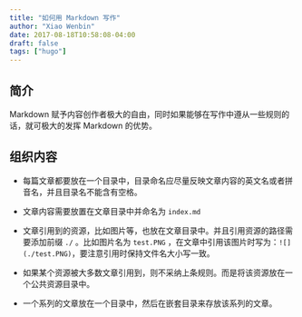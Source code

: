 ```yaml
---
title: "如何用 Markdown 写作"
author: "Xiao Wenbin"
date: 2017-08-18T10:58:08-04:00
draft: false
tags: ["hugo"]
---
```


## 简介

Markdown 赋予内容创作者极大的自由，同时如果能够在写作中遵从一些规则的话，就可极大的发挥 Markdown 的优势。

## 组织内容

* 每篇文章都要放在一个目录中，目录命名应尽量反映文章内容的英文名或者拼音名，并且目录名不能含有空格。

* 文章内容需要放置在文章目录中并命名为 `index.md`

* 文章引用到的资源，比如图片等，也放在文章目录中。并且引用资源的路径需要添加前缀 `./` 。比如图片名为 `test.PNG` ，在文章中引用该图片时写为：`![](./test.PNG)`，要注意引用时保持文件名大小写一致。

* 如果某个资源被大多数文章引用到，则不采纳上条规则。而是将该资源放在一个公共资源目录中。

* 一个系列的文章放在一个目录中，然后在嵌套目录来存放该系列的文章。


